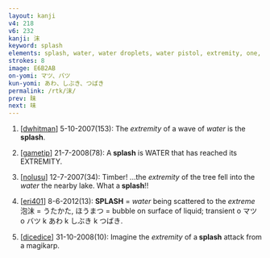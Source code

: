 ```yaml
---
layout: kanji
v4: 218
v6: 232
kanji: 沫
keyword: splash
elements: splash, water, water droplets, water pistol, extremity, one, tree, wood
strokes: 8
image: E6B2AB
on-yomi: マツ、バツ
kun-yomi: あわ、しぶき、つばき
permalink: /rtk/沫/
prev: 昧
next: 味
---
```


1) [<a href="http://kanji.koohii.com/profile/dwhitman">dwhitman</a>] 5-10-2007(153): The <em>extremity</em> of a wave of <em>water</em> is the<strong> splash</strong>.

2) [<a href="http://kanji.koohii.com/profile/gametip">gametip</a>] 21-7-2008(78): A<strong> splash</strong> is WATER that has reached its EXTREMITY.

3) [<a href="http://kanji.koohii.com/profile/nolusu">nolusu</a>] 12-7-2007(34): Timber! ...the <em>extremity</em> of the tree fell into the <em>water</em> the nearby lake. What a<strong> splash</strong>!!

4) [<a href="http://kanji.koohii.com/profile/eri401">eri401</a>] 8-6-2012(13): <strong>SPLASH</strong> = <em>water</em> being scattered to the <em>extreme</em> 泡沫 = うたかた, ほうまつ = bubble on surface of liquid; transient o マツ o バツ k あわ k しぶき k つばき.

5) [<a href="http://kanji.koohii.com/profile/dicedice">dicedice</a>] 31-10-2008(10): Imagine the <em>extremity</em> of a<strong> splash</strong> attack from a magikarp.

